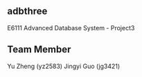 adbthree
--------
E6111 Advanced Database System - Project3


Team Member
-----------
Yu		Zheng	(yz2583)
Jingyi	Guo		(jg3421)
